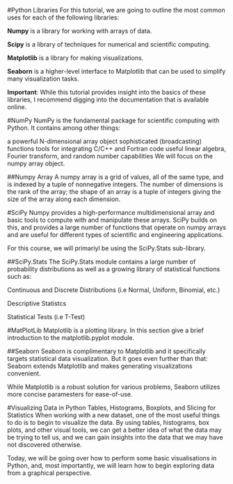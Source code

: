#Python Libraries
For this tutorial, we are going to outline the most common uses for each of the following libraries:

**Numpy** is a library for working with arrays of data.

**Scipy** is a library of techniques for numerical and scientific computing.

**Matplotlib** is a library for making visualizations.

**Seaborn** is a higher-level interface to Matplotlib that can be used to simplify many visualization tasks.

**Important**: While this tutorial provides insight into the basics of these libraries, I recommend digging into the
documentation that is available online.


#NumPy
NumPy is the fundamental package for scientific computing with Python. It contains among other things:

a powerful N-dimensional array object
sophisticated (broadcasting) functions
tools for integrating C/C++ and Fortran code
useful linear algebra, Fourier transform, and random number capabilities
We will focus on the numpy array object.

##Numpy Array
A numpy array is a grid of values, all of the same type, and is indexed by a tuple of nonnegative integers.
The number of dimensions is the rank of the array; the shape of an array is a tuple of integers giving the size
of the array along each dimension.

#SciPy
Numpy provides a high-performance multidimensional array and basic tools to compute with and manipulate these arrays. SciPy builds on this, and provides a large number of functions that operate on numpy arrays and are useful for different types of scientific and engineering applications.

For this course, we will primariyl be using the SciPy.Stats sub-library.

##SciPy.Stats
The SciPy.Stats module contains a large number of probability distributions as well as a growing library of statistical functions such as:

Continuous and Discrete Distributions (i.e Normal, Uniform, Binomial, etc.)

Descriptive Statistcs

Statistical Tests (i.e T-Test)

#MatPlotLib
Matplotlib is a plotting library. In this section give a brief introduction to the matplotlib.pyplot module.

##Seaborn
Seaborn is complimentary to Matplotlib and it specifically targets statistical data visualization. But it goes even further than that: Seaborn extends Matplotlib and makes generating visualizations convenient.

While Matplotlib is a robust solution for various problems, Seaborn utilizes more concise paramesters for ease-of-use.

#Visualizing Data in Python
Tables, Histograms, Boxplots, and Slicing for Statistics
When working with a new dataset, one of the most useful things to do is to begin to visualize the data. By using tables, histograms, box plots, and other visual tools, we can get a better idea of what the data may be trying to tell us, and we can gain insights into the data that we may have not discovered otherwise.

Today, we will be going over how to perform some basic visualisations in Python, and, most importantly, we will learn how to begin exploring data from a graphical perspective.
